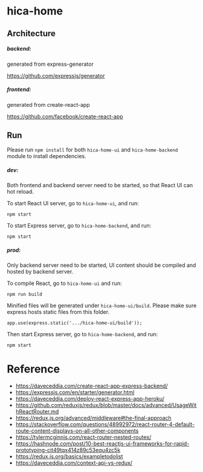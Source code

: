 # hica-home

## Architecture
##### backend:

generated from express-generator

https://github.com/expressjs/generator

##### frontend:

generated from create-react-app

https://github.com/facebook/create-react-app

## Run
Please run `npm install` for both `hica-home-ui` and `hica-home-backend` module to install dependencies.

##### dev:

Both frontend and backend server need to be started, so that React UI can hot reload.

To start React UI server, go to `hica-home-ui`, and run:

	npm start


To start Express server, go to `hica-home-backend`, and run:

	npm start


##### prod:

Only backend server need to be started, UI content should be compiled and hosted by backend server.

To compile React, go to `hica-home-ui` and run:

	npm run build

Minified files will be generated under `hica-home-ui/build`. Please make sure express hosts static files from this folder.

	app.use(express.static('.../hica-home-ui/build'));

Then start Express server, go to `hica-home-backend`, and run:

	npm start

# Reference
- https://daveceddia.com/create-react-app-express-backend/
- https://expressjs.com/en/starter/generator.html
- https://daveceddia.com/deploy-react-express-app-heroku/
- https://github.com/reduxjs/redux/blob/master/docs/advanced/UsageWithReactRouter.md
- https://redux.js.org/advanced/middleware#the-final-approach
- https://stackoverflow.com/questions/48992972/react-router-4-default-route-content-displays-on-all-other-components
- https://tylermcginnis.com/react-router-nested-routes/
- https://hashnode.com/post/10-best-reactjs-ui-frameworks-for-rapid-prototyping-cit49tqx414z89c53equ4zc5k
- https://redux.js.org/basics/exampletodolist
- https://daveceddia.com/context-api-vs-redux/